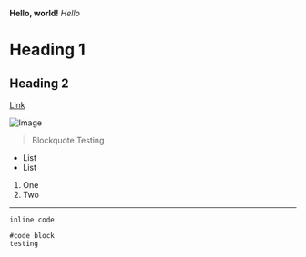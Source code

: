 **Hello, world!**
*Hello*
# Heading 1
## Heading 2
[Link](https://ucsd-cse15l-w22.github.io/week/week2/#key-definitions)


![Image](https://www.cnet.com/a/img/Tpb3FtkoNsKgyVG6KEKNaVq6JT0=/940x0/2021/11/29/82fb5acc-9155-4844-be9c-e0831a6b837c/nowayhome.jpg)

>Blockquote Testing
>

* List 
* List


1. One
2. Two


---
`inline code`

```
#code block
testing
```
